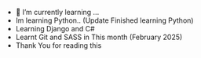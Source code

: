 - 🌱 I’m currently learning ...
- Im learning Python.. (Update Finished learning Python)
- Learning Django and C#
- Learnt Git and SASS in This month (February 2025)
- Thank You for reading this 
